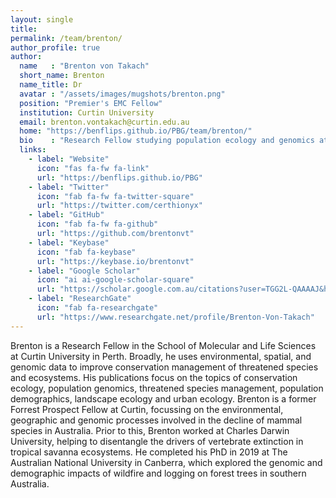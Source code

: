 ```yaml
---
layout: single
title:
permalink: /team/brenton/
author_profile: true
author:
  name   : "Brenton von Takach"
  short_name: Brenton
  name_title: Dr
  avatar : "/assets/images/mugshots/brenton.png"
  position: "Premier's EMC Fellow"
  institution: Curtin University
  email: brenton.vontakach@curtin.edu.au
  home: "https://benflips.github.io/PBG/team/brenton/"
  bio    : "Research Fellow studying population ecology and genomics at Curtin"
  links:
    - label: "Website"
      icon: "fas fa-fw fa-link"
      url: "https://benflips.github.io/PBG"
    - label: "Twitter"
      icon: "fab fa-fw fa-twitter-square"
      url: "https://twitter.com/certhionyx"
    - label: "GitHub"
      icon: "fab fa-fw fa-github"
      url: "https://github.com/brentonvt"
    - label: "Keybase"
      icon: "fab fa-keybase"
      url: "https://keybase.io/brentonvt"
    - label: "Google Scholar"
      icon: "ai ai-google-scholar-square"
      url: "https://scholar.google.com.au/citations?user=TGG2L-QAAAAJ&hl"
    - label: "ResearchGate"
      icon: "fab fa-researchgate"
      url: "https://www.researchgate.net/profile/Brenton-Von-Takach"
---
```


Brenton is a Research Fellow in the School of Molecular and Life Sciences at Curtin University in Perth. Broadly, he uses environmental, spatial, and genomic data to improve conservation management of threatened species and ecosystems. His publications focus on the topics of conservation ecology, population genomics, threatened species management, population demographics, landscape ecology and urban ecology. Brenton is a former Forrest Prospect Fellow at Curtin, focussing on the environmental, geographic and genomic processes involved in the decline of mammal species in Australia. Prior to this, Brenton worked at Charles Darwin University, helping to disentangle the drivers of vertebrate extinction in tropical savanna ecosystems. He completed his PhD in 2019 at The Australian National University in Canberra, which explored the genomic and demographic impacts of wildfire and logging on forest trees in southern Australia.